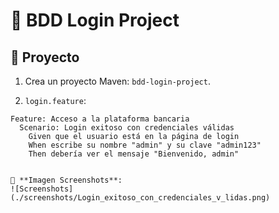 # 🧪 BDD Login Project

## 🚀 Proyecto

1. Crea un proyecto Maven: `bdd-login-project`.



2. `login.feature`:
```gherkin
Feature: Acceso a la plataforma bancaria
  Scenario: Login exitoso con credenciales válidas
    Given que el usuario está en la página de login
    When escribe su nombre "admin" y su clave "admin123"
    Then debería ver el mensaje "Bienvenido, admin"


🔧 **Imagen Screenshots**:
![Screenshots](./screenshots/Login_exitoso_con_credenciales_v_lidas.png)
